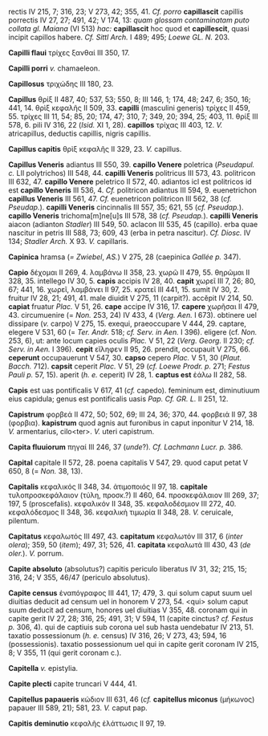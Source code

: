 rectis IV 215, 7; 316, 23; V 273, 42; 355, 41. *Cf. porro*
**capillascit** capillis porrectis IV 27, 27; 491, 42; V 174, 13: *quam
glossam contaminatam puto collata gl. Maiana* (VI 513) *hac:*
**capillascit** hoc quod et **capillescit**, quasi incipit capillos
habere. *Cf. Sittl Arch.* I 489; 495; *Loewe GL. N.* 203.

**Capilli flaui** τρίχες ξανθαί III 350, 17.

**Capilli porri** *v.* chamaeleon.

**Capillosus** τριχώδης III 180, 23.

**Capillus** θρίξ II 487, 40; 537, 53; 550, 8; III 146, 1; 174, 48; 247,
6; 350, 16; 441, 14. θρὶξ κεφαλῆς II 509, 33. **capilli** (masculini
generis) τρίχες II 459, 55. τρίχες III 11, 54; 85, 20; 174, 47; 310, 7;
349, 20; 394, 25; 403, 11. θρίξ III 578, 6. pili IV 316, 22 (*Isid.* XI
1, 28). **capillos** τρίχας III 403, 12. *V.* atricapillus, deductis
capillis, nigris capillis.

**Capillus capitis** θρὶξ κεφαλῆς II 329, 23. *V.* capillus.

**Capillus Veneris** adiantus III 550, 39. **capillo Venere** poletrica
(*Pseudapul. c.* LII polytrichos) III 548, 44. **capilli Veneris**
politricus III 573, 43. politricon III 632, 47. **capillo Venere**
peletrico II 572, 40. adiantos icl est politricos id est **capillo
Veneris** III 536, 4. *Cf.* politricon adiantus III 594, 9. euenetrichon
**capillus Veneris** III 561, 47. *Cf.* euenetricon politricon III 562,
38 (*cf. Pseudap.*). **capilli Veneris** cincinnalis III 557, 35;
621, 55 (*cf. Pseudap.*). **capillo Veneris** trichoma[m]ne[u]s
III 578, 38 (*cf. Pseudap.*). **capilli Veneris** aiacon (adianton
*Stadler*) III 549, 50. aclacon III 535, 45 (capillo). erba quae
nascitur in petris III 588, 73; 609, 43 (erba in petra nascitur). *Cf.
Diosc.* IV 134; *Stadler Arch.* X 93. *V.* capillaris.

**Capinica** hramsa (*= Zwiebel*, *AS.*) V 275, 28 (caepinica *Gallée
p.* 347).

**Capio** δέχομαι II 269, 4. λαμβάνω II 358, 23. χωρῶ II 479, 55.
θηρῶμαι II 328, 35. intellego IV 30, 5. **capis** accipis IV 28, 40.
**capit** χωρεῖ III 7, 26; 80, 67; 441, 16. χωρεῖ, λαμβάνει II 97, 25.
κρατεῖ III 441, 15. sumit IV 30, 2. fruitur IV 28, 21; 491, 41. male
diuidit V 275, 11 (carpit?). accĕpit IV 214, 50. **capiat** fruatur
*Plac.* V 51, 26. **cape** accipe IV 316, 17. **capere** χωρῆσαι II 479,
43. circumuenire (= *Non.* 253, 24) IV 433, 4 (*Verg. Aen.* I 673).
obtinere uel dissipare (*v.* carpo) V 275, 15. exequi, praeoccupare V
444, 29. captare, elegere V 531, 60 (= *Ter. Andr.* 518; *cf. Serv. in
Aen.* I 396). eligere (cf. *Non.* 253, 6), ut: ante locum capies oculis
*Plac.* V 51, 22 (*Verg. Georg.* II 230; *cf. Serv. in Aen.* I 396).
**cepit** εἴληφεν II 95, 26. prendit, occupauit V 275, 66. **ceperunt**
occupauerunt V 547, 30. **capso** cepero *Plac.* V 51, 30 (*Plaut.*
*Bacch.* 712). **capsit** ceperit *Plac.* V 51, 29 (*cf. Loewe Prodr.
p.* 271; *Festus Pauli p.* 57, 15). aperit (*h. e.* ceperit) IV 28, 1.
**captus est** ἑάλω II 282, 58.

**Capis** est uas pontificalis V 617, 41 (*cf.* capedo). femininum est,
diminutiuum eius capidula; genus est pontificalis uasis *Pap. Cf. GR.
L.* II 251, 12.

**Capistrum** φορβεά II 472, 50; 502, 69; III 24, 36; 370, 44. φορβειά
II 97, 38 (φορβια). **kapistrum** quod agnis aut furonibus in caput
inponitur V 214, 18. *V.* armentarius, cilo\<ter\>. *V.* uteri
capistrum.

**Capita fluuiorum** πηγαί III 246, 37 (*unde*?)*. Cf. Lachmann Lucr.
p.* 386.

**Capital** capitale II 572, 28. poena capitalis V 547, 29. quod caput
petat V 650, 8 (= *Non.* 38, 13).

**Capitalis** κεφαλικός II 348, 34. ἀτιμοποιός II 97, 18. **capitale**
τυλοπροσκεφάλαιον (τύλη, προσκ.?) II 460, 64. προσκεφάλαιον III 269, 37;
197, 5 (proscefalis). κεφαλικόν II 348, 35. κεφαλοδέσμιον III 272, 40.
κεφαλόδεσμος II 348, 36. κεφαλικὴ τιμωρία II 348, 28. *V.* ceruicale,
pilentum.

**Capitatus** κεφαλωτός III 497, 43. **capitatum** κεφαλωτόν III 317, 6
(*inter olera*); 359, 50 (*item*); 497, 31; 526, 41. **capitata**
κεφαλωτά III 430, 43 (*de oler.*). *V.* porrum.

**Capite absoluto** (absolutus?) capitis periculo liberatus IV 31, 32;
215, 15; 316, 24; V 355, 46/47 (periculo absolutus).

**Capite census** ἐναπόγραφος III 441, 17; 479, 3. qui solum caput suum
uel diuitias deducit ad censum uel in honorem V 273, 54. \<qui\> solum
caput suum deducit ad censum, honores uel diuitias V 355, 48. coronam
qui in capite gerit IV 27, 28; 316, 25; 491, 31; V 594, 11 (capite
cinctus? *cf. Festus p.* 306, 4). qui de captiuis sub corona uel sub
hasta uendebatur IV 213, 51. taxatio possessionum (*h. e.* census) IV
316, 26; V 273, 43; 594, 16 (possessionis). taxatio possessionum uel qui
in capite gerit coronam IV 215, 8; V 355, 11 (qui gerit coronam c.).

**Capitella** *v.* epistylia.

**Capite plecti** capite truncari V 444, 41.

**Capitellus papaueris** κώδιον III 631, 46 (*cf.* **capitellus
miconus** (μήκωνος) papauer III 589, 21); 581, 23. *V.* caput pap.

**Capitis deminutio** κεφαλῆς ἐλάττωσις II 97, 19.
